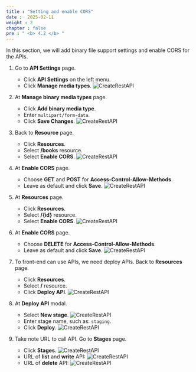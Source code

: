 ```yaml
---
title : "Setting and enable CORS"
date :  2025-02-11
weight : 2
chapter : false
pre : " <b> 4.2 </b> "
---
```


In this section, we will add binary file support settings and enable CORS for the APIs.

1. Go to **API Settings** page.
    - Click **API Settings** on the left menu.
    - Click **Manage media types**.
      ![CreateRestAPI](/images/temp/1/65.png?width=90pc)

2. At **Manage binary media types** page.
    - Click **Add binary media type**.
    - Enter `multipart/form-data`.
    - Click **Save Changes**.
      ![CreateRestAPI](/images/temp/1/66.png?width=90pc)

3. Back to **Resource** page.
    - Click **Resources**.
    - Select **/books** resource.
    - Select **Enable CORS**.
      ![CreateRestAPI](/images/temp/1/67.png?width=90pc)

4. At **Enable CORS** page.
    - Choose **GET** and **POST** for **Access-Control-Allow-Methods**.
    - Leave as default and click **Save**.
      ![CreateRestAPI](/images/temp/1/68.png?width=90pc)

5. At **Resources** page.
    - Click **Resources**.
    - Select **/{id}** resource.
    - Select **Enable CORS**.
      ![CreateRestAPI](/images/temp/1/69.png?width=90pc)

6. At **Enable CORS** page.
    - Choose **DELETE** for **Access-Control-Allow-Methods**.
    - Leave as default and click **Save**.
      ![CreateRestAPI](/images/temp/1/70.png?width=90pc)

7. To front-end can use APIs, we need deploy APIs. Back to **Resources** page.
    - Click **Resources**.
    - Select **/** resource.
    - Click **Deploy API**.
      ![CreateRestAPI](/images/temp/1/71.png?width=90pc)

8. At **Deploy API** modal.
    - Select **New stage**.
      ![CreateRestAPI](/images/temp/1/72.png?width=90pc)
    - Enter stage name, such as: `staging`.
    - Click **Deploy**.
      ![CreateRestAPI](/images/temp/1/73.png?width=90pc)

9. Take note URL to call API. Go to **Stages** page.
    - Click **Stages**.
      ![CreateRestAPI](/images/temp/1/74.png?width=90pc)
    - URL of **list** and **write** API:
      ![CreateRestAPI](/images/temp/1/75.png?width=90pc)
    - URL of **delete** API:
      ![CreateRestAPI](/images/temp/1/76.png?width=90pc)
